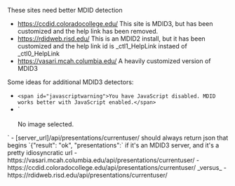 These sites need better MDID detection

- https://ccdid.coloradocollege.edu/
  This site is MDID3, but has been customized and the help link has
  been removed.
- https://rdidweb.risd.edu/
  This is an MDID2 install, but it has been customized and the help
  link id is _ctl1_HelpLink instaed of _ctl0_HelpLink
- https://vasari.mcah.columbia.edu/
  A heavily customized version of MDID3

Some ideas for additional MDID3 detectors:
- `<span id="javascriptwarning">You have JavaScript disabled. MDID works better with JavaScript enabled.</span>`
- `<div id="basket-content"><div id="basket-scroll-right"></div><div id="basket-scroll-left"></div><div id="basket-thumbs"><br />No image selected.
</div></div>`
- [server_url]/api/presentations/currentuser/ should always return json that begins `{"result": "ok", "presentations":` if it's an MDID3 server, and it's a pretty idiosyncratic url
    - https://vasari.mcah.columbia.edu/api/presentations/currentuser/
    - https://ccdid.coloradocollege.edu/api/presentations/currentuser/  _versus_
    - https://rdidweb.risd.edu/api/presentations/currentuser/
    
